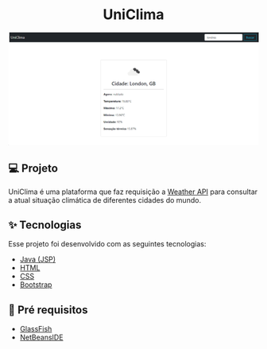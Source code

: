 <h1 align="center">UniClima</h1>

<img src="/home.png" alt="Home page"/>

## 💻 Projeto

UniClima é uma plataforma que faz requisição a <a href="https://openweathermap.org/api">Weather API</a> para consultar a atual situação climática  de diferentes cidades do mundo.

## ✨ Tecnologias

Esse projeto foi desenvolvido com as seguintes tecnologias:

- [Java (JSP)](https://www.oracle.com/java/technologies/javase-documentation.html)
- [HTML](https://developer.mozilla.org/en-US/docs/Learn/HTML/Introduction_to_HTML)
- [CSS](https://developer.mozilla.org/pt-BR/docs/Web/CSS)
- [Bootstrap](https://getbootstrap.com/docs/5.0/getting-started/introduction/)

## :memo: Pré requisitos

- [GlassFish](https://javaee.github.io/glassfish/)
- [NetBeansIDE](https://netbeans.apache.org/)

